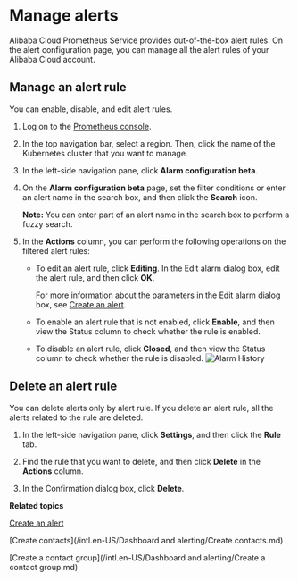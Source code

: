 # Manage alerts

Alibaba Cloud Prometheus Service provides out-of-the-box alert rules. On the alert configuration page, you can manage all the alert rules of your Alibaba Cloud account.

## Manage an alert rule

You can enable, disable, and edit alert rules.

1.  Log on to the [Prometheus console](https://prometheus.console.aliyun.com/#/home).

2.  In the top navigation bar, select a region. Then, click the name of the Kubernetes cluster that you want to manage.

3.  In the left-side navigation pane, click **Alarm configuration beta**.

4.  On the **Alarm configuration beta** page, set the filter conditions or enter an alert name in the search box, and then click the **Search** icon.

    **Note:** You can enter part of an alert name in the search box to perform a fuzzy search.

5.  In the **Actions** column, you can perform the following operations on the filtered alert rules:

    -   To edit an alert rule, click **Editing**. In the Edit alarm dialog box, edit the alert rule, and then click **OK**.

        For more information about the parameters in the Edit alarm dialog box, see [Create an alert]().

    -   To enable an alert rule that is not enabled, click **Enable**, and then view the Status column to check whether the rule is enabled.
    -   To disable an alert rule, click **Closed**, and then view the Status column to check whether the rule is disabled.
    ![Alarm History](https://static-aliyun-doc.oss-accelerate.aliyuncs.com/assets/img/en-US/7913978061/p43290.png)


## Delete an alert rule

You can delete alerts only by alert rule. If you delete an alert rule, all the alerts related to the rule are deleted.

1.  In the left-side navigation pane, click **Settings**, and then click the **Rule** tab.

2.  Find the rule that you want to delete, and then click **Delete** in the **Actions** column.

3.  In the Confirmation dialog box, click **Delete**.


**Related topics**  


[Create an alert]()

[Create contacts](/intl.en-US/Dashboard and alerting/Create contacts.md)

[Create a contact group](/intl.en-US/Dashboard and alerting/Create a contact group.md)

